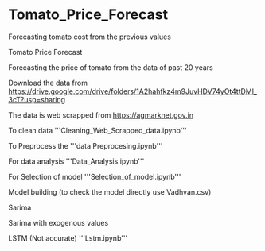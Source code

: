 # Tomato_Price_Forecast
Forecasting tomato cost from the previous values

Tomato Price Forecast

Forecasting the price of tomato from the data of past 20 years

Download the data from https://drive.google.com/drive/folders/1A2hahfkz4m9JuvHDV74yOt4ttDMl_3cT?usp=sharing

The data is web scrapped from https://agmarknet.gov.in

To clean data  '''Cleaning_Web_Scrapped_data.ipynb'''

To Preprocess the '''data Preprocesing.ipynb'''

For data analysis '''Data_Analysis.ipynb'''

For Selection of model '''Selection_of_model.ipynb'''

Model building (to check the model directly use Vadhvan.csv)

Sarima 

Sarima with exogenous values

LSTM (Not accurate)  '''Lstm.ipynb'''
